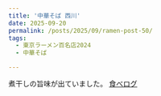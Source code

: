 ```yaml
---
title: '中華そば 西川'
date: 2025-09-20
permalink: /posts/2025/09/ramen-post-50/
tags:
  - 東京ラーメン百名店2024
  - 中華そば

---
```


煮干しの旨味が出ていました。
[食べログ](https://tabelog.com/tokyo/A1318/A131813/13213036/)

